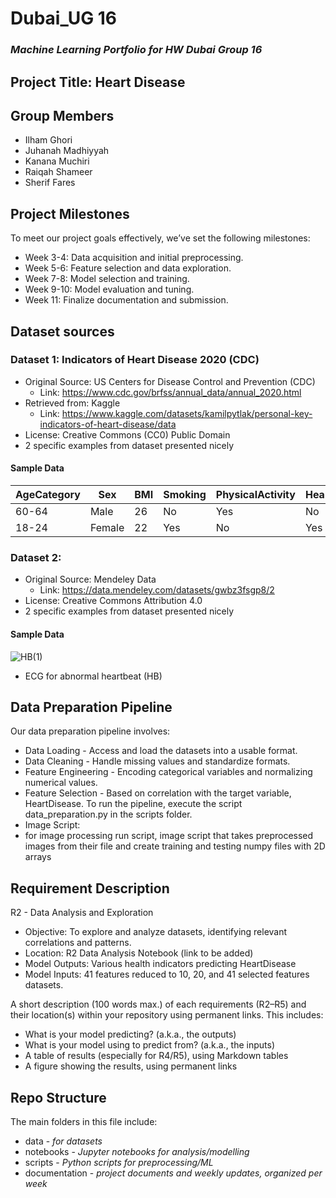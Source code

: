 # **Dubai_UG 16**
### *Machine Learning Portfolio for HW Dubai Group 16*

## Project Title: Heart Disease

## Group Members
  - Ilham Ghori
  - Juhanah Madhiyyah
  - Kanana Muchiri
  - Raiqah Shameer
  - Sherif Fares

## Project Milestones 
To meet our project goals effectively, we’ve set the following milestones:

- Week 3-4: Data acquisition and initial preprocessing.
- Week 5-6: Feature selection and data exploration.
- Week 7-8: Model selection and training.
- Week 9-10: Model evaluation and tuning.
- Week 11: Finalize documentation and submission.

## Dataset sources 
### Dataset 1: Indicators of Heart Disease 2020 (CDC)
  - Original Source: US Centers for Disease Control and Prevention (CDC)
    - Link: https://www.cdc.gov/brfss/annual_data/annual_2020.html
  - Retrieved from: Kaggle
    - Link: https://www.kaggle.com/datasets/kamilpytlak/personal-key-indicators-of-heart-disease/data
  - License: Creative Commons (CC0) Public Domain
  - 2 specific examples from dataset presented nicely

#### Sample Data
| AgeCategory | Sex   | BMI | Smoking | PhysicalActivity | HeartDisease |
|-------------|-------|-----|---------|------------------|--------------|
| 60-64       | Male  | 26  | No      | Yes             | No           |
| 18-24       | Female| 22  | Yes     | No              | Yes          |



### Dataset 2:
  - Original Source: Mendeley Data
    - Link: https://data.mendeley.com/datasets/gwbz3fsgp8/2
  - License: Creative Commons Attribution 4.0
  - 2 specific examples from dataset presented nicely

#### Sample Data
![HB(1)](https://github.com/user-attachments/assets/c703769c-603d-4a81-83a4-dc626dcda858)
  - ECG for abnormal heartbeat (HB)


## Data Preparation Pipeline 
Our data preparation pipeline involves:

- Data Loading - Access and load the datasets into a usable format.
- Data Cleaning - Handle missing values and standardize formats.
- Feature Engineering - Encoding categorical variables and normalizing numerical values.
- Feature Selection - Based on correlation with the target variable, HeartDisease.
To run the pipeline, execute the script data_preparation.py in the scripts folder.
- Image Script:
 - for image processing run script, image script that takes preprocessed images from their file and create training and testing numpy files with 2D arrays 

## Requirement Description
R2 - Data Analysis and Exploration
- Objective: To explore and analyze datasets, identifying relevant correlations and patterns.
- Location: R2 Data Analysis Notebook (link to be added)
- Model Outputs: Various health indicators predicting HeartDisease
- Model Inputs: 41 features reduced to 10, 20, and 41 selected features datasets.

A short description (100 words max.) of each requirements (R2–R5) and their location(s) within your 
repository using permanent links. This includes:
 - What is your model predicting? (a.k.a., the outputs)
 - What is your model using to predict from? (a.k.a., the inputs)
 - A table of results (especially for R4/R5), using Markdown tables
 - A figure showing the results, using permanent links

## Repo Structure
The main folders in this file include:
  - data - *for datasets*
  - notebooks  - *Jupyter notebooks for analysis/modelling*
  - scripts - *Python scripts for preprocessing/ML*
  - documentation - *project documents and weekly updates, organized per week*

